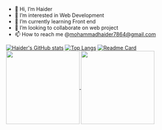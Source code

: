 - 👋 Hi, I’m Haider
- 👀 I’m interested in Web Development
- 🌱 I’m currently learning Front end
- 💞️ I’m looking to collaborate on web project
- 📫 How to reach me @mohammadhaider7864@gmail.com

[![Haider's GitHub stats](https://github-readme-stats.vercel.app/api?username=Haider786x&theme=dark&show_icons=true)](https://github.com/Haider786x/github-readme-stats)
[![Top Langs](https://github-readme-stats.vercel.app/api/top-langs/?username=Haider786x&layout=donut)](https://github.com/Haider786x/github-readme-stats)
[![Readme Card](https://github-readme-stats.vercel.app/api/pin/?username=Haider786x&repo=Recipe-finder)](https://github.com/Haider786x/Recipe-finder)
<a href="https://github.com/Haider786x/github-readme-stats">
  <img height=200 align="center" src="https://github-readme-stats.vercel.app/api?username=Haider786x" />
</a>
<a href="https://github.com/Haider786x/convoychat">
  <img height=200 align="center" src="https://github-readme-stats.vercel.app/api/top-langs?username=Haider786x&layout=compact&langs_count=8&card_width=320" />
</a>
<!---
Haider786x/Haider786x is a ✨ special ✨ repository because its `README.md` (this file) appears on your GitHub profile.
You can click the Preview link to take a look at your changes.
--->
